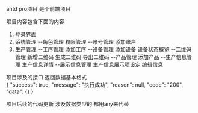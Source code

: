 antd pro项目
是个前端项目

项目内容包含下面的内容
1.  登录界面
2.  系统管理
    --角色管理 权限管理
    --账号管理 添加账户
3.  生产管理
    --工序管理 添加工序
    --设备管理 添加设备 设备状态概览
    --二维码管理 新增二维码 生成二维码 导出二维码
    --产品管理 添加产品
    --生产信息管理 生产信息详情
    --展示信息管理 生产信息展示项设定 编辑信息


项目涉及的接口 返回数据基本格式    
{
    "success": true,
    "message": "执行成功",
    "reason": null,
    "code": "200",
    "data": {}
}

项目后续的代码更新 涉及数据类型的 都用any来代替